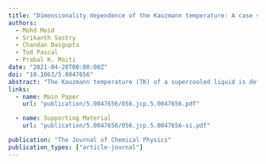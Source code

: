 ```yaml
---
title: "Dimensionality dependence of the Kauzmann temperature: A case study using bulk and confined water"
authors:
  - Mohd Moid
  - Srikanth Sastry
  - Chandan Dasgupta
  - Tod Pascal
  - Prabal K. Maiti
date: "2021-04-28T00:00:00Z"
doi: "10.1063/5.0047656"
abstract: "The Kauzmann temperature (TK) of a supercooled liquid is defined as the temperature at which the liquid entropy becomes equal to that of the crystal. The excess entropy, the difference between liquid and crystal entropies, is routinely used as a measure of the configurational entropy, whose vanishing signals the thermodynamic glass transition. The existence of the thermodynamic glass transition is a widely studied subject, and of particular recent interest is the role of dimensionality in determining the presence of a glass transition at a finite temperature. The glass transition in water has been investigated intensely and is challenging as the experimental glass transition appears to occur at a temperature where the metastable liquid is strongly prone to crystallization and is not stable. To understand the dimensionality dependence of the Kauzmann temperature in water, we study computationally bulk water (three-dimensions), water confined in the slit pore of the graphene sheet (two-dimensions), and water confined in the pore of the carbon nanotube of chirality (11,11) having a diameter of 14.9 Å (one-dimension), which is the lowest diameter where amorphous water does not always crystallize into nanotube ice in the supercooled region. Using molecular dynamics simulations, we compute the entropy of water in bulk and under reduced dimensional nanoscale confinement to investigate the variation of the Kauzmann temperature with dimension. We obtain a value of TK (133 K) for bulk water in good agreement with experiments [136 K (C. A. Angell, Science 319, 582–587 (2008) and K. Amann-Winkel et al., Proc. Natl. Acad. Sci. U. S. A. 110, 17720–17725 (2013)]. However, for confined water, in two-dimensions and one-dimension, we find that there is no finite temperature Kauzmann point (in other words, the Kauzmann temperature is 0 K). Analysis of the fluidicity factor, a measure of anharmonicity in the oscillation of normal modes, reveals that the Kauzmann temperature can also be computed from the difference in the fluidicity factor between amorphous and ice phases."
links:
  - name: Main Paper
    url: "publication/5.0047656/056.jcp.5.0047656.pdf"

  - name: Supporting Material
    url: "publication/5.0047656/056.jcp.5.0047656-si.pdf"

publication: "The Journal of Chemical Physics"
publication_types: ["article-journal"]
---
```

